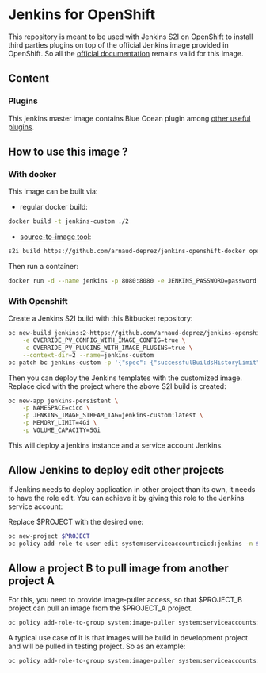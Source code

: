 # Jenkins for OpenShift

This repository is meant to be used with Jenkins S2I on OpenShift to install third parties plugins 
on top of the official Jenkins image provided in OpenShift.
So all the [official documentation](https://github.com/openshift/jenkins) remains valid for this image.

## Content

### Plugins

This jenkins master image contains Blue Ocean plugin among [other useful plugins](plugins.txt).

## How to use this image ?

### With docker

This image can be built via: 
* regular docker build:

```sh
docker build -t jenkins-custom ./2
```

* [source-to-image tool](https://github.com/openshift/source-to-image):

```sh
s2i build https://github.com/arnaud-deprez/jenkins-openshift-docker openshift/jenkins-2-centos7:latest jenkins-custom --context-dir=./2
```

Then run a container: 

```sh
docker run -d --name jenkins -p 8080:8080 -e JENKINS_PASSWORD=password -e OPENSHIFT_ENABLE_OAUTH=false jenkins-custom
```

### With Openshift

Create a Jenkins S2I build with this Bitbucket repository:

```sh
oc new-build jenkins:2~https://github.com/arnaud-deprez/jenkins-openshift-docker.git \
    -e OVERRIDE_PV_CONFIG_WITH_IMAGE_CONFIG=true \
    -e OVERRIDE_PV_PLUGINS_WITH_IMAGE_PLUGINS=true \
    --context-dir=2 --name=jenkins-custom
oc patch bc jenkins-custom -p '{"spec": {"successfulBuildsHistoryLimit": 2, "failedBuildsHistoryLimit": 2}}'
```

Then you can deploy the Jenkins templates with the customized image. Replace cicd
with the project where the above S2I build is created:

```sh
oc new-app jenkins-persistent \
    -p NAMESPACE=cicd \
    -p JENKINS_IMAGE_STREAM_TAG=jenkins-custom:latest \
    -p MEMORY_LIMIT=4Gi \
    -p VOLUME_CAPACITY=5Gi
```

This will deploy a jenkins instance and a service account Jenkins.

## Allow Jenkins to deploy edit other projects

If Jenkins needs to deploy application in other project than its own, it needs to have the role edit.
You can achieve it by giving this role to the Jenkins service account:

Replace $PROJECT with the desired one:

```sh
oc new-project $PROJECT
oc policy add-role-to-user edit system:serviceaccount:cicd:jenkins -n $PROJECT
```

## Allow a project B to pull image from another project A

For this, you need to provide image-puller access, so that $PROJECT_B project can pull an image from the $PROJECT_A project.

```sh
oc policy add-role-to-group system:image-puller system:serviceaccounts:$PROJECT_B -n $PROJECT_A
```

A typical use case of it is that images will be build in development project and will be pulled in testing project.
So as an example:

```sh
oc policy add-role-to-group system:image-puller system:serviceaccounts:testing -n development
```